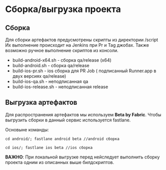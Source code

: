 # Сборка/выгрузка проекта

## Сборка

Для сборки артефактов предусмотрены скрипты из директории /script
Их выполнение происходит на Jenkins при Pr и Tag джобах.
Также возможно ручное выполнение скриптов из консоли.

- build-android-x64.sh - сборка qa/release (x64)
- build-android.sh - сборка qa/release
- build-ios-pr.sh - ios сборка для PR Job ( подписанный Runner.app в двух версиях qa/release)
- build-ios-qa.sh - неподписанная qa
- build-ios-release.sh - неподписанная release

## Выгрузка артефактов 

Для распространения артефактов мы используем **Beta by Fabric**.
Чтобы выгрузить сборки в данный сервис используется fastlane.

Основыне команды:

```
cd android/; fastlane android beta //android сборка

cd ios/; fastlane ios beta //ios сборка
```

**ВАЖНО**: При локальной выгрузке перед нейследует выполнить сборку проекта одним из описанных 
выше билдскриптов. 
